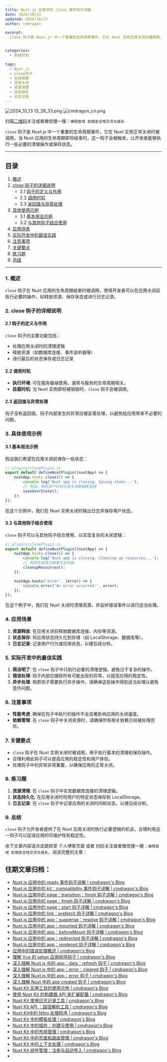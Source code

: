 ```yaml
---
title: Nuxt.js 应用中的 close 事件钩子详解
date: 2024/10/13
updated: 2024/10/13
author: cmdragon

excerpt:
  close 钩子是 Nuxt.js 中一个重要的生命周期事件，它在 Nuxt 实例正常关闭时被调用。当 Nuxt 应用的生命周期即将结束时，这一钩子会被触发，让开发者能够执行一些必要的清理操作或保存状态。


categories:
  - 前端开发

tags:
  - Nuxt.js
  - close钩子
  - 生命周期
  - 应用关闭
  - 资源清理
  - 状态保存
  - 日志记录
---
```


<img src="https://static.cmdragon.cn/blog/images/2024_10_13 13_28_33.png@blog" title="2024_10_13 13_28_33.png" alt="2024_10_13 13_28_33.png"/>

<img src="https://static.cmdragon.cn/blog/images/cmdragon_cn.png" title="cmdragon_cn.png" alt="cmdragon_cn.png"/>


扫描[二维码](https://static.cmdragon.cn/blog/images/cmdragon_cn.png)关注或者微信搜一搜：`编程智域 前端至全栈交流与成长`

`close` 钩子是 Nuxt.js 中一个重要的生命周期事件，它在 Nuxt 实例正常关闭时被调用。当 Nuxt
应用的生命周期即将结束时，这一钩子会被触发，让开发者能够执行一些必要的清理操作或保存状态。

---

## 目录

1. [概述](#1-概述)
2. [close 钩子的详细说明](#2-close-钩子的详细说明)
    - 2.1 [钩子的定义与作用](#21-钩子的定义与作用)
    - 2.2 [调用时机](#22-调用时机)
    - 2.3 [返回值与异常处理](#23-返回值与异常处理)
3. [具体使用示例](#3-具体使用示例)
    - 3.1 [基本用法示例](#31-基本用法示例)
    - 3.2 [与其他钩子结合使用](#32-与其他钩子结合使用)
4. [应用场景](#4-应用场景)
5. [实际开发中的最佳实践](#5-实际开发中的最佳实践)
6. [注意事项](#6-注意事项)
7. [关键要点](#7-关键要点)
8. [练习题](#8-练习题)
9. [总结](#9-总结)

---

### 1. 概述

`close` 钩子在 Nuxt 应用的生命周期结束时被调用，使得开发者可以在应用关闭前执行必要的操作，如释放资源、保存状态或进行日志记录。

### 2. close 钩子的详细说明

#### 2.1 钩子的定义与作用

`close` 钩子的主要功能包括：

- 处理应用关闭时的清理逻辑
- 释放资源（如数据库连接、事件监听器等）
- 进行最后的状态保存或日志记录

#### 2.2 调用时机

- **执行环境**: 可在服务器端使用，通常与服务的生命周期相关。
- **挂载时机**: 当 Nuxt 实例即将被销毁时，`close` 钩子会被调用。

#### 2.3 返回值与异常处理

钩子没有返回值。钩子内部发生的异常应被妥善处理，以避免给应用带来不必要的问题。

### 3. 具体使用示例

#### 3.1 基本用法示例

假设我们希望在应用关闭前保存一些状态：

```javascript
// plugins/closePlugin.js
export default defineNuxtPlugin((nuxtApp) => {
    nuxtApp.hooks.close(() => {
        console.log('Nuxt app is closing. Saving state...');
        // 例如，保存用户的状态或关闭数据库连接
        saveUserState();
    });
});
```

在这个示例中，我们在 Nuxt 实例关闭时输出日志并保存用户状态。

#### 3.2 与其他钩子结合使用

`close` 钩子可以与其他钩子结合使用，以实现复杂的关闭逻辑：

```javascript
// plugins/closePlugin.js
export default defineNuxtPlugin((nuxtApp) => {
    nuxtApp.hooks.close(() => {
        console.log('Nuxt app is closing. Cleaning up resources...');
        // 释放资源或注销事件监听器
        cleanupResources();
    });

    nuxtApp.hooks('error', (error) => {
        console.error('An error occurred:', error);
    });
});
```

在这个例子中，我们在 Nuxt 关闭时清理资源，并监听错误事件以进行适当处理。

### 4. 应用场景

1. **资源释放**: 在应用关闭前释放数据库连接、内存等资源。
2. **状态保存**: 将应用状态持久化到存储（如 LocalStorage、数据库等）。
3. **日志记录**: 记录用户行为或应用状态，以便后续分析。

### 5. 实际开发中的最佳实践

1. **简洁明了**: 在 `close` 钩子中只执行必要的清理逻辑，避免过于复杂的操作。
2. **错误处理**: 钩子内部应捕获所有可能出现的异常，以提高应用的稳定性。
3. **异步处理**: 倘若钩子需要执行异步操作，请确保这些操作得到适当处理以避免意外问题。

### 6. 注意事项

- **性能考虑**: 确保在钩子中执行的操作不会显著影响应用的关闭速度。
- **依赖管理**: 在 `close` 钩子中关闭资源时，请确保所有相关依赖已经被处理完毕。

### 7. 关键要点

- `close` 钩子在 Nuxt 实例关闭时被调用，用于执行基本的清理和保存操作。
- 合理利用此钩子可以提高应用的稳定性和用户体验。
- 处理钩子中的异常非常重要，以确保应用的正常关闭。

### 8. 练习题

1. **资源清理**: 在 `close` 钩子中实现数据库连接的清理逻辑。
2. **状态持久化**: 在应用关闭时将用户的特定状态保存到 LocalStorage。
3. **日志记录**: 在 `close` 钩子中记录应用的关闭时间和状态，以便后续分析。

### 9. 总结

`close` 钩子为开发者提供了在 Nuxt 应用关闭时执行必要逻辑的机会。合理利用这一钩子可以促进应用的可维护性和稳定性。

余下文章内容请点击跳转至 个人博客页面 或者 扫码关注或者微信搜一搜：`编程智域 前端至全栈交流与成长`，阅读完整的文章：

## 往期文章归档：

- [Nuxt.js 应用中的 ready 事件钩子详解 | cmdragon's Blog](https://blog.cmdragon.cn/posts/37d771762c8f/)
- [Nuxt.js 应用中的 kit：compatibility 事件钩子详解 | cmdragon's Blog](https://blog.cmdragon.cn/posts/52224e8e71ec/)
- [Nuxt.js 应用中的 page：transition：finish 钩子详解 | cmdragon's Blog](https://blog.cmdragon.cn/posts/80acaed2b809/)
- [Nuxt.js 应用中的 page：finish 钩子详解 | cmdragon's Blog](https://blog.cmdragon.cn/posts/2e422732f13a/)
- [Nuxt.js 应用中的 page：start 钩子详解 | cmdragon's Blog](https://blog.cmdragon.cn/posts/9876204f1a7b/)
- [Nuxt.js 应用中的 link：prefetch 钩子详解 | cmdragon's Blog](https://blog.cmdragon.cn/posts/3821d8f8b93e/)
- [Nuxt.js 应用中的 app：suspense：resolve 钩子详解 | cmdragon's Blog](https://blog.cmdragon.cn/posts/aca9f9d7692b/)
- [Nuxt.js 应用中的 app：mounted 钩子详解 | cmdragon's Blog](https://blog.cmdragon.cn/posts/a07f12bddf8c/)
- [Nuxt.js 应用中的 app：beforeMount 钩子详解 | cmdragon's Blog](https://blog.cmdragon.cn/posts/bbdca1e3d9a5/)
- [Nuxt.js 应用中的 app：redirected 钩子详解 | cmdragon's Blog](https://blog.cmdragon.cn/posts/c83b294c7a07/)
- [Nuxt.js 应用中的 app：rendered 钩子详解 | cmdragon's Blog](https://blog.cmdragon.cn/posts/26479872ffdc/)
- [应用中的错误处理概述 | cmdragon's Blog](https://blog.cmdragon.cn/posts/5c9b317a962a/)
- [理解 Vue 的 setup 应用程序钩子 | cmdragon's Blog](https://blog.cmdragon.cn/posts/405db1302a23/)
- [深入理解 Nuxt.js 中的 app：data：refresh 钩子 | cmdragon's Blog](https://blog.cmdragon.cn/posts/6f0c4f34bc45/)
- [深入理解 Nuxt.js 中的 app：error：cleared 钩子 | cmdragon's Blog](https://blog.cmdragon.cn/posts/732d62232fb8/)
- [深入理解 Nuxt.js 中的 app：error 钩子 | cmdragon's Blog](https://blog.cmdragon.cn/posts/cb83a085e7a4/)
- [深入理解 Nuxt 中的 app created 钩子 | cmdragon's Blog](https://blog.cmdragon.cn/posts/188ad06ef45a/)
- [Nuxt Kit 实用工具的使用示例 | cmdragon's Blog](https://blog.cmdragon.cn/posts/a66da411afd2/)
- [使用 Nuxt Kit 的构建器 API 来扩展配置 | cmdragon's Blog](https://blog.cmdragon.cn/posts/f6e87c3cf111/)
- [Nuxt Kit 使用日志记录工具 | cmdragon's Blog](https://blog.cmdragon.cn/posts/37ad5a680e7d/)
- [Nuxt Kit API ：路径解析工具 | cmdragon's Blog](https://blog.cmdragon.cn/posts/441492dbf6ae/)
- [Nuxt Kit中的 Nitro 处理程序 | cmdragon's Blog](https://blog.cmdragon.cn/posts/2bd1fe409aca/)
- [Nuxt Kit 中的模板处理 | cmdragon's Blog](https://blog.cmdragon.cn/posts/4cf144d7b562/)
- [Nuxt Kit 中的插件：创建与使用 | cmdragon's Blog](https://blog.cmdragon.cn/posts/080baafc9cf0/)
- [Nuxt Kit 中的布局管理 | cmdragon's Blog](https://blog.cmdragon.cn/posts/1c99e3fc4fb0/)
- [Nuxt Kit 中的页面和路由管理 | cmdragon's Blog](https://blog.cmdragon.cn/posts/85c68e006ffc/)
- [Nuxt Kit 中的上下文处理 | cmdragon's Blog](https://blog.cmdragon.cn/posts/83b074b7a330/)
- [Nuxt Kit 组件管理：注册与自动导入 | cmdragon's Blog](https://blog.cmdragon.cn/posts/1097e357ea9a/)
-

